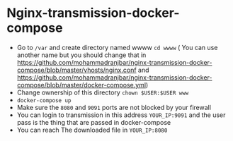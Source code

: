 # Nginx-transmission-docker-compose
* Go to `/var` and create directory named wwww `cd wwww` ( You can use another name but you should change that in https://github.com/mohammadranjbar/nginx-transmission-docker-compose/blob/master/vhosts/nginx.conf and https://github.com/mohammadranjbar/nginx-transmission-docker-compose/blob/master/docker-compose.yml)
* Change ownership of this directory `chown $USER:$USER www`
* `docker-compose up`
* Make sure the `8080` and `9091` ports are not blocked by your firewall
* You can login to transmission in this address `YOUR_IP:9091` and the user pass is the thing that are passed in docker-compose
* You can reach The downloaded file in `YOUR_IP:8080`
